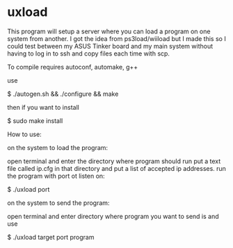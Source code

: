 # uxload
This program will setup a server where you can load a program
on one system from another. I got the idea from ps3load/wiiload but I made this
so I could test between my ASUS Tinker board and my main system without having to log in to ssh and copy files each time 
with scp.

To compile requires autoconf, automake, g++

use 

$ ./autogen.sh && ./configure && make

then if you want to install

$ sudo make install


How to use:

on the system to load the program:

open terminal and enter the directory where program should run
put a text file called ip.cfg in that directory and put a list of accepted ip addresses.
run the program with port ot listen on:

$ ./uxload port

on the system to send the program:

open terminal and enter directory where program you want to send is and use

$ ./uxload target port program





